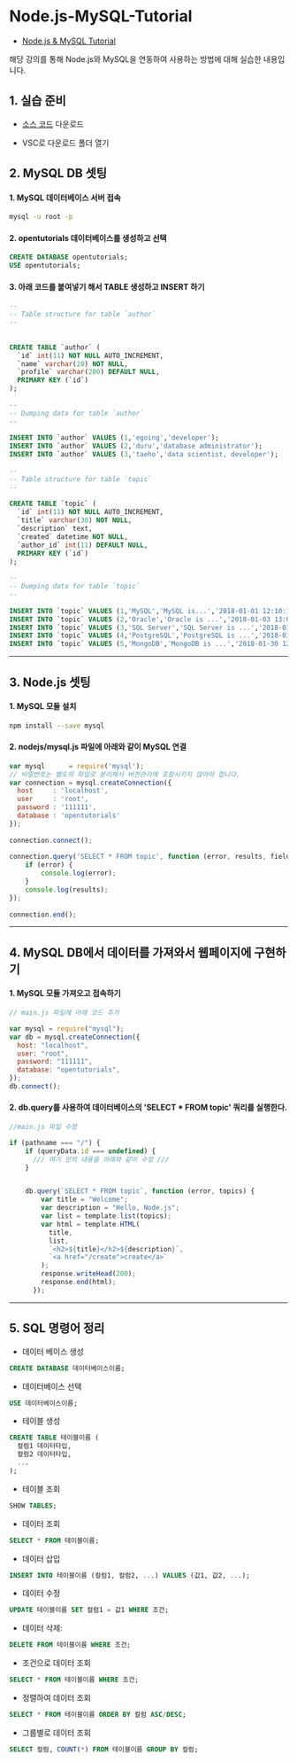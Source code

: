 # Node.js-MySQL-Tutorial
- [Node.js & MySQL Tutorial](https://opentutorials.org/module/3560)

해당 강의를 통해 Node.js와 MySQL을 연동하여 사용하는 방법에 대해 실습한 내용입니다.

## 1. 실습 준비

-  [소스 코드](https://github.com/web-n/node.js-mysql/releases/tag/1) 다운로드

- VSC로 다운로드 폴더 열기

## 2. MySQL DB 셋팅

#### 1. MySQL 데이터베이스 서버 접속
```bash
mysql -u root -p
```

#### 2. opentutorials 데이터베이스를 생성하고 선택
```sql
CREATE DATABASE opentutorials;
USE opentutorials;
```

#### 3. 아래 코드를 붙여넣기 해서 TABLE 생성하고 INSERT 하기
```sql
--
-- Table structure for table `author`
--
 
 
CREATE TABLE `author` (
  `id` int(11) NOT NULL AUTO_INCREMENT,
  `name` varchar(20) NOT NULL,
  `profile` varchar(200) DEFAULT NULL,
  PRIMARY KEY (`id`)
);
 
--
-- Dumping data for table `author`
--
 
INSERT INTO `author` VALUES (1,'egoing','developer');
INSERT INTO `author` VALUES (2,'duru','database administrator');
INSERT INTO `author` VALUES (3,'taeho','data scientist, developer');
 
--
-- Table structure for table `topic`
--
 
CREATE TABLE `topic` (
  `id` int(11) NOT NULL AUTO_INCREMENT,
  `title` varchar(30) NOT NULL,
  `description` text,
  `created` datetime NOT NULL,
  `author_id` int(11) DEFAULT NULL,
  PRIMARY KEY (`id`)
);
 
--
-- Dumping data for table `topic`
--
 
INSERT INTO `topic` VALUES (1,'MySQL','MySQL is...','2018-01-01 12:10:11',1);
INSERT INTO `topic` VALUES (2,'Oracle','Oracle is ...','2018-01-03 13:01:10',1);
INSERT INTO `topic` VALUES (3,'SQL Server','SQL Server is ...','2018-01-20 11:01:10',2);
INSERT INTO `topic` VALUES (4,'PostgreSQL','PostgreSQL is ...','2018-01-23 01:03:03',3);
INSERT INTO `topic` VALUES (5,'MongoDB','MongoDB is ...','2018-01-30 12:31:03',1);
```

---

## 3. Node.js 셋팅

#### 1. MySQL 모듈 설치
```bash
npm install --save mysql
```

#### 2. nodejs/mysql.js 파일에 아래와 같이 MySQL 연결
```jsx
var mysql      = require('mysql');
// 비밀번호는 별도의 파일로 분리해서 버전관리에 포함시키지 않아야 합니다. 
var connection = mysql.createConnection({
  host     : 'localhost',
  user     : 'root',
  password : '111111',
  database : 'opentutorials'
});
  
connection.connect();
  
connection.query('SELECT * FROM topic', function (error, results, fields) {
    if (error) {
        console.log(error);
    }
    console.log(results);
});
  
connection.end();
```

---

## 4. MySQL DB에서 데이터를 가져와서 웹페이지에 구현하기

#### 1. MySQL 모듈 가져오고 접속하기
```jsx
// main.js 파일에 아래 코드 추가

var mysql = require("mysql");
var db = mysql.createConnection({
  host: "localhost",
  user: "root",
  password: "111111",
  database: "opentutorials",
});
db.connect();
```

#### 2. db.query를 사용하여 데이터베이스의 'SELECT * FROM topic' 쿼리를 실행한다.
```jsx
//main.js 파일 수정

if (pathname === "/") {
    if (queryData.id === undefined) {
      /// 여기 안의 내용을 아래와 같이 수정 /// 
    }


    db.query(`SELECT * FROM topic`, function (error, topics) {
        var title = "Welcome";
        var description = "Hello, Node.js";
        var list = template.list(topics);
        var html = template.HTML(
          title,
          list,
          `<h2>${title}</h2>${description}`,
          `<a href="/create">create</a>`
        );
        response.writeHead(200);
        response.end(html);
      });
```

---

## 5. SQL 명령어 정리

- 데이터 베이스 생성
```sql
CREATE DATABASE 데이터베이스이름;
```

- 데이터베이스 선택
```sql
USE 데이터베이스이름;
```

- 테이블 생성
```sql
CREATE TABLE 테이블이름 (
  컬럼1 데이터타입,
  컬럼2 데이터타입,
  ...
);
```

- 테이블 조회
```sql
SHOW TABLES;
```

- 데이터 조회
```sql
SELECT * FROM 테이블이름;
```

- 데이터 삽입
```sql
INSERT INTO 테이블이름 (컬럼1, 컬럼2, ...) VALUES (값1, 값2, ...);
```

- 데이터 수정

```sql
UPDATE 테이블이름 SET 컬럼1 = 값1 WHERE 조건;
```

- 데이터 삭제:
```sql
DELETE FROM 테이블이름 WHERE 조건;
```

- 조건으로 데이터 조회
```sql
SELECT * FROM 테이블이름 WHERE 조건;
```

- 정렬하여 데이터 조회
```sql
SELECT * FROM 테이블이름 ORDER BY 컬럼 ASC/DESC;
```

- 그룹별로 데이터 조회
```sql
SELECT 컬럼, COUNT(*) FROM 테이블이름 GROUP BY 컬럼;
```

